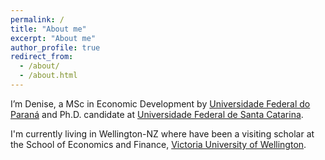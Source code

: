 ```yaml
---
permalink: /
title: "About me"
excerpt: "About me"
author_profile: true
redirect_from: 
  - /about/
  - /about.html
---
```

I’m Denise, a MSc in Economic Development by [Universidade Federal do Paraná](http://www.prppg.ufpr.br/site/ppgde/) and Ph.D. candidate at [Universidade Federal de Santa Catarina](http://ppgeco.ufsc.br). 

I'm currently living in Wellington-NZ where have been a visiting scholar at the School of Economics and Finance, [Victoria University of Wellington](https://www.victoria.ac.nz/sef/study/postgraduate/phd).
